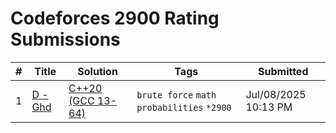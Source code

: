 # Codeforces 2900 Rating Submissions

| # | Title | Solution | Tags | Submitted |
|:-:|-------|----------|------|-----------|
| 1 | [D - Ghd](https://codeforces.com/contest/364/problem/D) | [C++20 (GCC 13-64)](https://codeforces.com/contest/364/submission/328118603) | `brute force` `math` `probabilities` `*2900` | Jul/08/2025 10:13 PM |